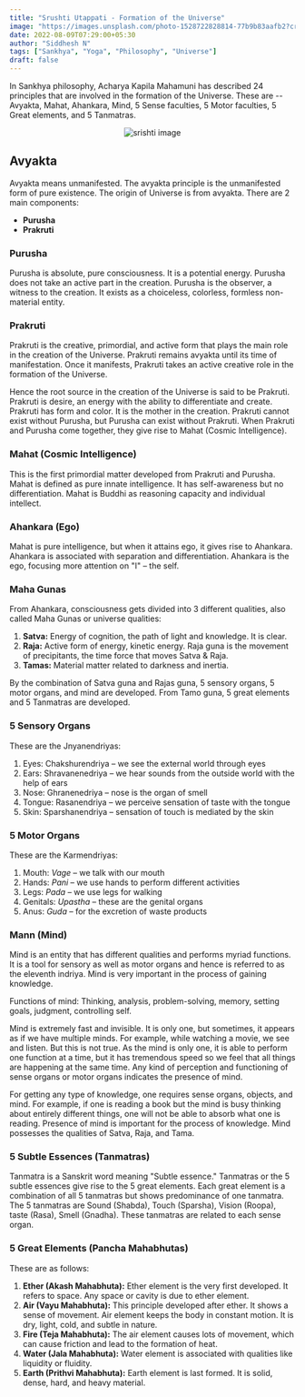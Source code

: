```yaml
---
title: "Srushti Utappati - Formation of the Universe"
image: "https://images.unsplash.com/photo-1528722828814-77b9b83aafb2?crop=entropy&cs=tinysrgb&fit=max&fm=jpg&ixid=MnwxMTc3M3wwfDF8c2VhcmNofDEyfHx1bml2ZXJzZXxlbnwwfHx8fDE2NjEyMTk5MDQ&ixlib=rb-1.2.1&q=80&w=2000"
date: 2022-08-09T07:29:00+05:30
author: "Siddhesh N"
tags: ["Sankhya", "Yoga", "Philosophy", "Universe"]
draft: false
---
```


In Sankhya philosophy, Acharya Kapila Mahamuni has described 24 principles that are involved in the formation of the Universe. These are -- Avyakta, Mahat, Ahankara, Mind, 5 Sense faculties, 5 Motor faculties, 5 Great elements, and 5 Tanmatras.

<p align="center">
  <img src="/blog-static/srishti.png" alt="srishti image" />
</p>

## Avyakta

Avyakta means unmanifested. The avyakta principle is the unmanifested form of pure existence. The origin of Universe is from avyakta. There are 2 main components:

- **Purusha**
- **Prakruti**

### Purusha

Purusha is absolute, pure consciousness. It is a potential energy. Purusha does not take an active part in the creation. Purusha is the observer, a witness to the creation. It exists as a choiceless, colorless, formless non-material entity.

### Prakruti

Prakruti is the creative, primordial, and active form that plays the main role in the creation of the Universe. Prakruti remains avyakta until its time of manifestation. Once it manifests, Prakruti takes an active creative role in the formation of the Universe.

Hence the root source in the creation of the Universe is said to be Prakruti. Prakruti is desire, an energy with the ability to differentiate and create. Prakruti has form and color. It is the mother in the creation. Prakruti cannot exist without Purusha, but Purusha can exist without Prakruti. When Prakruti and Purusha come together, they give rise to Mahat (Cosmic Intelligence).

### Mahat (Cosmic Intelligence)

This is the first primordial matter developed from Prakruti and Purusha. Mahat is defined as pure innate intelligence. It has self-awareness but no differentiation. Mahat is Buddhi as reasoning capacity and individual intellect.

### Ahankara (Ego)

Mahat is pure intelligence, but when it attains ego, it gives rise to Ahankara. Ahankara is associated with separation and differentiation. Ahankara is the ego, focusing more attention on "I" – the self.

### Maha Gunas

From Ahankara, consciousness gets divided into 3 different qualities, also called Maha Gunas or universe qualities:

1. **Satva:** Energy of cognition, the path of light and knowledge. It is clear.
2. **Raja:** Active form of energy, kinetic energy. Raja guna is the movement of precipitants, the time force that moves Satva & Raja.
3. **Tamas:** Material matter related to darkness and inertia.

By the combination of Satva guna and Rajas guna, 5 sensory organs, 5 motor organs, and mind are developed. From Tamo guna, 5 great elements and 5 Tanmatras are developed.

### 5 Sensory Organs

These are the Jnyanendriyas:

1. Eyes: Chakshurendriya – we see the external world through eyes
2. Ears: Shravanenedriya – we hear sounds from the outside world with the help of ears
3. Nose: Ghranenedriya – nose is the organ of smell
4. Tongue: Rasanendriya – we perceive sensation of taste with the tongue
5. Skin: Sparshanendriya – sensation of touch is mediated by the skin

### 5 Motor Organs

These are the Karmendriyas:

1. Mouth: *Vage* – we talk with our mouth
2. Hands: *Pani* – we use hands to perform different activities
3. Legs: *Pada* – we use legs for walking
4. Genitals: *Upastha* – these are the genital organs
5. Anus: *Guda* – for the excretion of waste products

### Mann (Mind)

Mind is an entity that has different qualities and performs myriad functions. It is a tool for sensory as well as motor organs and hence is referred to as the eleventh indriya. Mind is very important in the process of gaining knowledge.

Functions of mind: Thinking, analysis, problem-solving, memory, setting goals, judgment, controlling self.

Mind is extremely fast and invisible. It is only one, but sometimes, it appears as if we have multiple minds. For example, while watching a movie, we see and listen. But this is not true. As the mind is only one, it is able to perform one function at a time, but it has tremendous speed so we feel that all things are happening at the same time. Any kind of perception and functioning of sense organs or motor organs indicates the presence of mind.

For getting any type of knowledge, one requires sense organs, objects, and mind. For example, if one is reading a book but the mind is busy thinking about entirely different things, one will not be able to absorb what one is reading. Presence of mind is important for the process of knowledge. Mind possesses the qualities of Satva, Raja, and Tama.

### 5 Subtle Essences (Tanmatras)

Tanmatra is a Sanskrit word meaning "Subtle essence." Tanmatras or the 5 subtle essences give rise to the 5 great elements. Each great element is a combination of all 5 tanmatras but shows predominance of one tanmatra. The 5 tanmatras are Sound (Shabda), Touch (Sparsha), Vision (Roopa), taste (Rasa), Smell (Gnadha). These tanmatras are related to each sense organ.

### 5 Great Elements (Pancha Mahabhutas)

These are as follows:

1. **Ether (Akash Mahabhuta):** Ether element is the very first developed. It refers to space. Any space or cavity is due to ether element.
2. **Air (Vayu Mahabhuta):** This principle developed after ether. It shows a sense of movement. Air element keeps the body in constant motion. It is dry, light, cold, and subtle in nature.
3. **Fire (Teja Mahabhuta):** The air element causes lots of movement, which can cause friction and lead to the formation of heat.
4. **Water (Jala Mahabhuta):** Water element is associated with qualities like liquidity or fluidity.
5. **Earth (Prithvi Mahabhuta):** Earth element is last formed. It is solid, dense, hard, and heavy material.
